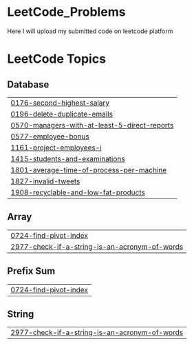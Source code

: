 # LeetCode_Problems
Here I will upload my submitted code on leetcode platform 

<!---LeetCode Topics Start-->
# LeetCode Topics
## Database
|  |
| ------- |
| [0176-second-highest-salary](https://github.com/sachin-pancheshwar/LeetCode_Problems/tree/master/0176-second-highest-salary) |
| [0196-delete-duplicate-emails](https://github.com/sachin-pancheshwar/LeetCode_Problems/tree/master/0196-delete-duplicate-emails) |
| [0570-managers-with-at-least-5-direct-reports](https://github.com/sachin-pancheshwar/LeetCode_Problems/tree/master/0570-managers-with-at-least-5-direct-reports) |
| [0577-employee-bonus](https://github.com/sachin-pancheshwar/LeetCode_Problems/tree/master/0577-employee-bonus) |
| [1161-project-employees-i](https://github.com/sachin-pancheshwar/LeetCode_Problems/tree/master/1161-project-employees-i) |
| [1415-students-and-examinations](https://github.com/sachin-pancheshwar/LeetCode_Problems/tree/master/1415-students-and-examinations) |
| [1801-average-time-of-process-per-machine](https://github.com/sachin-pancheshwar/LeetCode_Problems/tree/master/1801-average-time-of-process-per-machine) |
| [1827-invalid-tweets](https://github.com/sachin-pancheshwar/LeetCode_Problems/tree/master/1827-invalid-tweets) |
| [1908-recyclable-and-low-fat-products](https://github.com/sachin-pancheshwar/LeetCode_Problems/tree/master/1908-recyclable-and-low-fat-products) |
## Array
|  |
| ------- |
| [0724-find-pivot-index](https://github.com/sachin-pancheshwar/LeetCode_Problems/tree/master/0724-find-pivot-index) |
| [2977-check-if-a-string-is-an-acronym-of-words](https://github.com/sachin-pancheshwar/LeetCode_Problems/tree/master/2977-check-if-a-string-is-an-acronym-of-words) |
## Prefix Sum
|  |
| ------- |
| [0724-find-pivot-index](https://github.com/sachin-pancheshwar/LeetCode_Problems/tree/master/0724-find-pivot-index) |
## String
|  |
| ------- |
| [2977-check-if-a-string-is-an-acronym-of-words](https://github.com/sachin-pancheshwar/LeetCode_Problems/tree/master/2977-check-if-a-string-is-an-acronym-of-words) |
<!---LeetCode Topics End-->